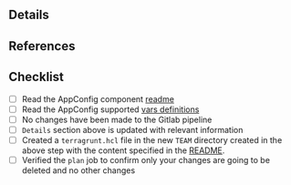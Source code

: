 ## Details

<!-- Describe the purpose of the updates -->

## References

<!-- Jira Story Link if any should go here -->

## Checklist

- [ ] Read the AppConfig component [readme](../../blob/master/appconfig/README.md)
- [ ] Read the AppConfig supported [vars definitions](../../blob/master/appconfig/terraform/vars.tf)
- [ ] No changes have been made to the Gitlab pipeline
- [ ] `Details` section above is updated with relevant information
- [ ] Created a `terragrunt.hcl` file in the new `TEAM` directory created in the above step with the content specified in the [README](../../blob/master/appconfig/README.md#first-time-setup).
- [ ] Verified the `plan` job to confirm only your changes are going to be deleted and no other changes
